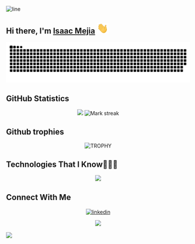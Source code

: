

<!--horizontal divider(gradiant)-->
![line](https://user-images.githubusercontent.com/73097560/115834477-dbab4500-a447-11eb-908a-139a6edaec5c.gif)
<!--h1 without bottom border-->
## <h2 align="left">Hi there, I'm <a href="https://www.linkedin.com/in/isaac-mejía-flores-a95b47248/" target="_blank" rel="noopener noreferrer">Isaac Mejia</a> <img src="https://raw.githubusercontent.com/ABSphreak/ABSphreak/master/gifs/Hi.gif" height="30" />


<!--- snake -->
<div align="left">
  <img  src="https://github.com/1999AZZAR/1999AZZAR/blob/main/resources/img/grid-snake.svg"
       alt="snake" /></a>
</div>

<!--- stats & Trophy (start) -->
  <!--- stats (start) -->
## GitHub Statistics

<div align ="center"> 
  <img  width=50% src="https://github-readme-stats.vercel.app/api?username=IsaacMeF&show_icons=true&title_color=02D752&icon_color=bb2acf&text_color=b3b3ff&bg_color=0,000000,130F40" /> 
  <img  width=50% alt="Mark streak" src="https://github-readme-streak-stats.herokuapp.com/?user=IsaacMeF&theme=tokyonight&background=0,000000,130F40&date_format=M%20j%5B%2C%20Y%5De&text_color=b3b3ff" /> 
</div>


<!--- stats (end) -->
## Github trophies
<div align ="center"> 
  <img  width=84% src="https://github-profile-trophy.vercel.app/?username=IsaacMeF&theme=tokyonight&row=1&column=7&margin-h=15&margin-w=5&no-bg=true" alt="TROPHY" />
</div>



<!--h1 without bottom border-->

## Technologies That I Know👨🏻‍💻

<!--tech stack icons-->
<p align="center">
  <a href="https://skillicons.dev">
    <img src="https://skillicons.dev/icons?i=git,aws,c,cpp,css,discord,docker,express,github,html,java,js,linux,mongodb,mysql,nodejs,postman,py,ts,vscode,postgresql,nestjs,opencv,redis,spring,flask&perline=14" />
  </a>
</p>

## Connect With Me

<!--icons and links-->
<p align="center">
  <a href="www.linkedin.com/in/isaac-mejía-flores-a95b47248" target="blank"><img align="center" src="https://user-images.githubusercontent.com/88904952/234979284-68c11d7f-1acc-4f0c-ac78-044e1037d7b0.png" alt="linkedin" height="50" width="50" /></a> 
</p>


<!--profile visit count-->
<div align="center">
  
[![](https://visitcount.itsvg.in/api?id=1010nishant&icon=3&color=6)](https://visitcount.itsvg.in)
  
</div>

<!--horizontal divider(gradiant)-->
<img src="https://user-images.githubusercontent.com/73097560/115834477-dbab4500-a447-11eb-908a-139a6edaec5c.gif">
